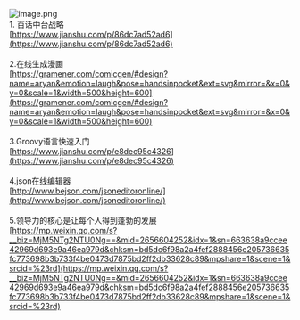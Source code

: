![image.png](https://cdn.nlark.com/yuque/0/2020/png/132503/1605583293400-6604f358-9a62-4983-bac3-822a83c38af9.png#height=722&id=M6uCC&margin=%5Bobject%20Object%5D&name=image.png&originHeight=722&originWidth=1080&originalType=binary&size=890060&status=done&style=none&width=1080)<br />1. 百话中台战略<br />[https://www.jianshu.com/p/86dc7ad52ad6](https://www.jianshu.com/p/86dc7ad52ad6)<br />
<br />2.在线生成漫画<br />[https://gramener.com/comicgen/#design?name=aryan&emotion=laugh&pose=handsinpocket&ext=svg&mirror=&x=0&y=0&scale=1&width=500&height=600](https://gramener.com/comicgen/#design?name=aryan&emotion=laugh&pose=handsinpocket&ext=svg&mirror=&x=0&y=0&scale=1&width=500&height=600)<br />
<br />3.Groovy语言快速入门<br />[https://www.jianshu.com/p/e8dec95c4326](https://www.jianshu.com/p/e8dec95c4326)<br />
<br />4.json在线编辑器<br />[http://www.bejson.com/jsoneditoronline/](http://www.bejson.com/jsoneditoronline/)<br />
<br />5.领导力的核心是让每个人得到蓬勃的发展<br />[https://mp.weixin.qq.com/s?__biz=MjM5NTg2NTU0Ng==&mid=2656604252&idx=1&sn=663638a9ccee42969d693e9a46ea979d&chksm=bd5dc6f98a2a4fef2888456e205736635fc773698b3b733f4be0473d7875bd2ff2db33628c89&mpshare=1&scene=1&srcid=%23rd](https://mp.weixin.qq.com/s?__biz=MjM5NTg2NTU0Ng==&mid=2656604252&idx=1&sn=663638a9ccee42969d693e9a46ea979d&chksm=bd5dc6f98a2a4fef2888456e205736635fc773698b3b733f4be0473d7875bd2ff2db33628c89&mpshare=1&scene=1&srcid=%23rd)<br />
<br />

